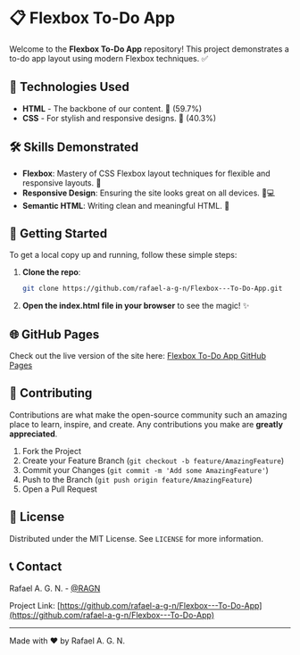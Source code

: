 # 📋 Flexbox To-Do App

Welcome to the **Flexbox To-Do App** repository! This project demonstrates a to-do app layout using modern Flexbox techniques. ✅

## 🚀 Technologies Used

- **HTML** - The backbone of our content. 📄 (59.7%)
- **CSS** - For stylish and responsive designs. 🎨 (40.3%)

## 🛠 Skills Demonstrated

- **Flexbox**: Mastery of CSS Flexbox layout techniques for flexible and responsive layouts. 📐
- **Responsive Design**: Ensuring the site looks great on all devices. 📱💻
- **Semantic HTML**: Writing clean and meaningful HTML. 📝

## 🎉 Getting Started

To get a local copy up and running, follow these simple steps:

1. **Clone the repo**:
    ```sh
    git clone https://github.com/rafael-a-g-n/Flexbox---To-Do-App.git
    ```
2. **Open the index.html file in your browser** to see the magic! ✨

## 🌐 GitHub Pages

Check out the live version of the site here: [Flexbox To-Do App GitHub Pages](https://rafael-a-g-n.github.io/Flexbox---To-Do-App/)

## 🤝 Contributing

Contributions are what make the open-source community such an amazing place to learn, inspire, and create. Any contributions you make are **greatly appreciated**.

1. Fork the Project
2. Create your Feature Branch (`git checkout -b feature/AmazingFeature`)
3. Commit your Changes (`git commit -m 'Add some AmazingFeature'`)
4. Push to the Branch (`git push origin feature/AmazingFeature`)
5. Open a Pull Request

## 📝 License

Distributed under the MIT License. See `LICENSE` for more information.

## 📞 Contact

Rafael A. G. N. - [@RAGN](https://github.com/rafael-a-g-n)

Project Link: [https://github.com/rafael-a-g-n/Flexbox---To-Do-App](https://github.com/rafael-a-g-n/Flexbox---To-Do-App)

---

Made with ❤️ by Rafael A. G. N.
